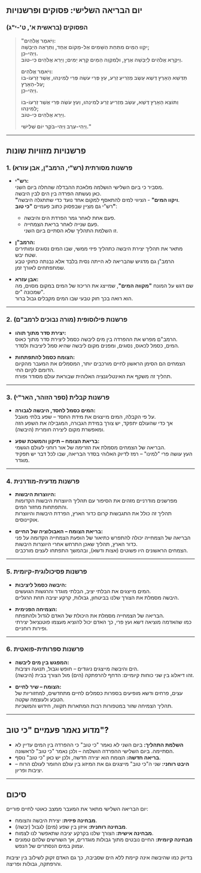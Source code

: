 ## **יום הבריאה השלישי: פסוקים ופרשנויות**  

### **הפסוקים (בראשית א', ט'-י"ג)**  
>
> **"וַיֹּאמֶר אֱלֹהִים:**  
> **יִקָּווּ הַמַּיִם מִתַּחַת הַשָּׁמַיִם אֶל-מָקוֹם אֶחָד, וְתֵרָאֶה הַיַּבָּשָׁה;**  
> **וַיְהִי-כֵן.**  
> **וַיִּקְרָא אֱלֹהִים לַיַּבָּשָׁה אֶרֶץ, וּלְמִקְוֵה הַמַּיִם קָרָא יַמִּים; וַיַּרְא אֱלֹהִים כִּי-טוֹב.**  
> 
> **וַיֹּאמֶר אֱלֹהִים:**  
> **תַּדְשֵׁא הָאָרֶץ דֶּשֶׁא עֵשֶׂב מַזְרִיעַ זֶרַע, עֵץ פְּרִי עֹשֶׂה פְּרִי לְמִינֵהוּ, אֲשֶׁר זַרְעוֹ-בוֹ עַל-הָאָרֶץ;**  
> **וַיְהִי-כֵן.**  
> 
> **וַתּוֹצֵא הָאָרֶץ דֶּשֶׁא, עֵשֶׂב מַזְרִיעַ זֶרַע לְמִינֵהוּ, וְעֵץ עֹשֶׂה פְּרִי אֲשֶׁר זַרְעוֹ-בוֹ לְמִינֵהוּ;**  
> **וַיַּרְא אֱלֹהִים כִּי-טוֹב.**  
> 
> **וַיְהִי-עֶרֶב וַיְהִי-בֹקֶר יוֹם שְׁלִישִׁי."**

---

## **פרשנויות מזוויות שונות**

### **1. פרשנות מסורתית (רש"י, הרמב"ן, אבן עזרא)**

- **רש"י:**  
  מסביר כי ביום השלישי הושלמה מלאכת ההבדלה שהחלה ביום השני.  
  כאן נעשתה הפרדה בין הים לבין היבשה.  
  **"ויקוו המים"** - הציווי למים להתאסף למקום אחד נועד כדי שתתגלה היבשה.  
  רש"י גם מציין שבפסוק כתוב פעמיים **"כי טוב"**:  
  - פעם אחת לאחר גמר הפרדת הים והיבשה.  
  - פעם שנייה לאחר בריאת הצמחייה.  
  זו השלמת התהליך שלא הסתיים ביום השני.

- **הרמב"ן:**  
  מתאר את תהליך יצירת היבשה כתהליך פיזי ממשי, שבו המים נסוגים ומותירים שטח יבש.  
  הרמב"ן גם מדגיש שהבריאה לא הייתה נסית בלבד אלא נבנתה כחוקי טבע שמתפתחים לאורך זמן.

- **אבן עזרא:**  
  שם דגש על המונח **"מקווה המים"**, שמייצג את הריכוז של המים במקום מסוים, מה שמכונה "ים".  
  הוא רואה בכך חוק טבעי שבו המים מקבלים גבול ברור.

---

### **2. פרשנות פילוסופית (מורה נבוכים לרמב"ם)**

- **יצירת סדר מתוך תוהו:**  
  הרמב"ם מפרש את ההפרדה בין מים ליבשה כסמל ליצירת סדר מתוך כאוס.  
  המים, כסמל לכאוס, נסוגים, ומפנים מקום ליבשה שהיא סמל ליציבות ולסדר.

- **הצומח כסמל להתפתחות:**  
  הצמחים הם הסימן הראשון לחיים מורכבים יותר, המסמלים את המעבר מהקיום הדומם לקיום החי.  
  תהליך זה משקף את האינטליגנציה האלוהית שבוראת עולם מסודר ופורח.

---

### **3. פרשנות קבלית (ספר הזוהר, האר"י)**

- **המים כסמל לחסד, היבשה לגבורה:**  
  על פי הקבלה, המים מייצגים את מידת החסד – שפע בלתי מוגבל.  
  אך כדי שהעולם יתפקד, יש צורך במידת הגבורה, המגבילה את השפע הזה ומאפשרת מקום ליצירה חומרית (היבשה).

- **בריאת הצומח – תיקון והמשכת שפע:**  
  הבריאה של הצמחים מסמלת את הזרימה של אור רוחני לעולם הגשמי.  
  העץ עושה פרי "למינו" – רמז לדיוק האלוהי בסדר הבריאה, שבו לכל דבר יש תפקיד מוגדר.

---

### **4. פרשנות מדעית-מודרנית**

- **היווצרות היבשות:**  
  מפרשנים מודרניים מזהים את הסיפור עם תהליך היווצרות היבשות הקדומות והתפתחות מחזור המים.  
  תהליך זה כולל את התגבשות קרום כדור הארץ, הפרדת היבשות והיווצרות אוקיינוסים.

- **בריאת הצומח – האבולוציה של החיים:**  
  הבריאה של הצמחייה יכולה להתפרש כתיאור של הופעת הצמחייה הקדומה על פני כדור הארץ, תהליך שאכן התרחש אחרי היווצרות היבשות.  
  הצמחים הראשונים היו פשוטים (אצות ודשא), ובהמשך התפתחו לעצים מורכבים.

---

### **5. פרשנות פסיכולוגית-קיומית**

- **היבשה כסמל ליציבות:**  
  המים מייצגים את הבלתי יציב, הבלתי מוגדר והרגשות הגועשים.  
  היבשה מסמלת את הצורך שלנו בביטחון, גבולות, קרקע יציבה תחת הרגליים.

- **הצמיחה הפנימית:**  
  הבריאה של הצמחייה מסמלת את היכולת של האדם לגדול ולהתפתח.  
  כמו שהאדמה מוציאה דשא ועץ פרי, כך האדם יכול להוציא מעצמו פוטנציאל יצירתי ופירות רוחניים.

---

### **6. פרשנות ספרותית-פואטית**

- **המפגש בין מים ליבשה:**  
  הים והיבשה מייצגים ניגודים – חופש וגבול, תנועה ויציבות.  
  זהו דיאלוג בין שני כוחות קיומיים: הדחף להרפתקה (הים) מול הצורך בבית (היבשה).

- **הצומח – שיר לחיים:**  
  עצים, פרחים ודשא מופיעים בספרות כסמלים לחיים מתחדשים, למחזוריות של הטבע ולעוצמה שקטה.  
  תהליך הצמיחה שזור במטפורות רבות המתארות תקווה, חידוש והמשכיות.

---

## **מדוע נאמר פעמיים "כי טוב"?**

- **השלמת התהליך:** ביום השני לא נאמר "כי טוב" כי ההפרדה בין המים עדיין לא הסתיימה. ביום השלישי ההפרדה הושלמה – ולכן נאמר "כי טוב" לראשונה.  
- **בריאה חדשה:** הצומח הוא יצירה חדשה, ולכן יש כאן "כי טוב" נוסף.  
- **היבט רוחני:** שני ה"כי טוב" מייצגים גם את המיזוג בין עולם החומר לעולם הרוח – יציבות ופריון.

---

## **סיכום**

יום הבריאה השלישי מתאר את המעבר ממצב כאוטי לחיים פוריים:  

- **מבחינה פיזית:** יצירת היבשה והצומח.  
- **מבחינה רוחנית:** איזון בין שפע (מים) לגבול (יבשה).  
- **מבחינה אישית:** הצורך שלנו בקרקע יציבה שתאפשר לנו לצמוח.  
- **מבחינה קיומית:** החיים נובטים מתוך גבולות מוגדרים, אך השורשים שלהם טמונים עמוק במים הנסתרים של הנפש.

בדיוק כמו שהיבשה אינה קיימת ללא הים שסביבה, כך גם האדם זקוק לשילוב בין יציבות והרפתקה, גבולות ופריצה.
